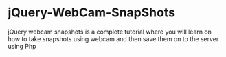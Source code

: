 jQuery-WebCam-SnapShots
=======================

jQuery webcam snapshots is a complete tutorial where you will learn on how to take snapshots using webcam and then save them on to the server using Php